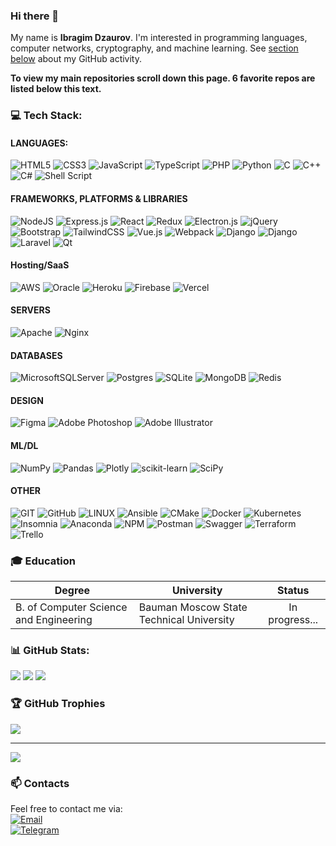 <!--
**igmsecure/igmsecure** is a ✨ _special_ ✨ repository because its `README.md` (this file) appears on your GitHub profile.

Here are some ideas to get you started:

- 🔭 I’m currently working on ...
- 🌱 I’m currently learning ...
- 👯 I’m looking to collaborate on ...
- 🤔 I’m looking for help with ...
- 💬 Ask me about ...
- 📫 How to reach me: ...
- 😄 Pronouns: ...
- ⚡ Fun fact: ...
-->
### Hi there 👋
My name is **Ibragim Dzaurov**. I'm interested in programming languages, computer networks, cryptography, and machine learning. See [section below](/) about my GitHub activity.

**To view my main repositories scroll down this page. 6 favorite repos are listed below this text.**

### 💻 Tech Stack:

#### LANGUAGES:  

![HTML5](https://skillicons.dev/icons?i=html) 
![CSS3](https://skillicons.dev/icons?i=css) 
![JavaScript](https://skillicons.dev/icons?i=javascript) 
![TypeScript](https://skillicons.dev/icons?i=typescript) 
![PHP](https://skillicons.dev/icons?i=php) 
![Python](https://skillicons.dev/icons?i=python)
![C](https://skillicons.dev/icons?i=c) 
![C++](https://skillicons.dev/icons?i=cpp) 
![C#](https://skillicons.dev/icons?i=cs) 
![Shell Script](https://skillicons.dev/icons?i=powershell) 

#### FRAMEWORKS, PLATFORMS & LIBRARIES
![NodeJS](https://skillicons.dev/icons?i=nodejs) 
![Express.js](https://skillicons.dev/icons?i=express) 
![React](https://skillicons.dev/icons?i=react) 
![Redux](https://skillicons.dev/icons?i=redux) 
![Electron.js](https://skillicons.dev/icons?i=electron) 
![jQuery](https://skillicons.dev/icons?i=jquery) 
![Bootstrap](https://skillicons.dev/icons?i=bootstrap) 
![TailwindCSS](https://skillicons.dev/icons?i=tailwind) 
![Vue.js](https://skillicons.dev/icons?i=vue) 
![Webpack](https://skillicons.dev/icons?i=webpack) 
![Django](https://skillicons.dev/icons?i=django) 
![Django](https://skillicons.dev/icons?i=fastapi) 
![Laravel](https://skillicons.dev/icons?i=laravel) 
![Qt](https://skillicons.dev/icons?i=qt) 


#### Hosting/SaaS
![AWS](https://skillicons.dev/icons?i=aws) 
![Oracle](https://skillicons.dev/icons?i=oracle) 
![Heroku](https://img.shields.io/badge/heroku-%23430098.svg?style=for-the-badge&logo=heroku&logoColor=white) 
![Firebase](https://img.shields.io/badge/firebase-%23039BE5.svg?style=for-the-badge&logo=firebase) 
![Vercel](https://img.shields.io/badge/vercel-%23000000.svg?style=for-the-badge&logo=vercel&logoColor=white) 

#### SERVERS
![Apache](https://img.shields.io/badge/apache-%23D42029.svg?style=for-the-badge&logo=apache&logoColor=white) 
![Nginx](https://img.shields.io/badge/nginx-%23009639.svg?style=for-the-badge&logo=nginx&logoColor=white) 

#### DATABASES
![MicrosoftSQLServer](https://img.shields.io/badge/Microsoft%20SQL%20Sever-CC2927?style=for-the-badge&logo=microsoft%20sql%20server&logoColor=white) 
![Postgres](https://img.shields.io/badge/postgres-%23316192.svg?style=for-the-badge&logo=postgresql&logoColor=white) 
![SQLite](https://img.shields.io/badge/sqlite-%2307405e.svg?style=for-the-badge&logo=sqlite&logoColor=white) 
![MongoDB](https://img.shields.io/badge/MongoDB-%234ea94b.svg?style=for-the-badge&logo=mongodb&logoColor=white) 
![Redis](https://img.shields.io/badge/redis-%23DD0031.svg?style=for-the-badge&logo=redis&logoColor=white) 	

#### DESIGN
![Figma](https://img.shields.io/badge/figma-%23F24E1E.svg?style=for-the-badge&logo=figma&logoColor=white) 
![Adobe Photoshop](https://img.shields.io/badge/adobephotoshop-%2331A8FF.svg?style=for-the-badge&logo=adobephotoshop&logoColor=white) 
![Adobe Illustrator](https://img.shields.io/badge/adobeillustrator-%23FF9A00.svg?style=for-the-badge&logo=adobeillustrator&logoColor=white) 

#### ML/DL
![NumPy](https://img.shields.io/badge/numpy-%23013243.svg?style=for-the-badge&logo=numpy&logoColor=white) 
![Pandas](https://img.shields.io/badge/pandas-%23150458.svg?style=for-the-badge&logo=pandas&logoColor=white) 
![Plotly](https://img.shields.io/badge/Plotly-%233F4F75.svg?style=for-the-badge&logo=plotly&logoColor=white) 
![scikit-learn](https://img.shields.io/badge/scikit--learn-%23F7931E.svg?style=for-the-badge&logo=scikit-learn&logoColor=white) 
![SciPy](https://img.shields.io/badge/SciPy-%230C55A5.svg?style=for-the-badge&logo=scipy&logoColor=%white) 

#### OTHER
![GIT](https://img.shields.io/badge/Git-fc6d26?style=for-the-badge&logo=git&logoColor=white) 
![GitHub](https://img.shields.io/badge/GitHub-%23121011.svg?style=for-the-badge&logo=github&logoColor=white) 
![LINUX](https://img.shields.io/badge/Linux-FCC624?style=for-the-badge&logo=linux&logoColor=black) 
![Ansible](https://img.shields.io/badge/ansible-%231A1918.svg?style=for-the-badge&logo=ansible&logoColor=white) 
![CMake](https://img.shields.io/badge/CMake-%23008FBA.svg?style=for-the-badge&logo=cmake&logoColor=white) 
![Docker](https://img.shields.io/badge/docker-%230db7ed.svg?style=for-the-badge&logo=docker&logoColor=white) 
![Kubernetes](https://img.shields.io/badge/kubernetes-%23326ce5.svg?style=for-the-badge&logo=kubernetes&logoColor=white) 
![Insomnia](https://img.shields.io/badge/Insomnia-black?style=for-the-badge&logo=insomnia&logoColor=5849BE) 
![Anaconda](https://img.shields.io/badge/Anaconda-%2344A833.svg?style=for-the-badge&logo=anaconda&logoColor=white) 
![NPM](https://img.shields.io/badge/NPM-%23000000.svg?style=for-the-badge&logo=npm&logoColor=white) 
![Postman](https://img.shields.io/badge/Postman-FF6C37?style=for-the-badge&logo=postman&logoColor=white) 
![Swagger](https://img.shields.io/badge/-Swagger-%23Clojure?style=for-the-badge&logo=swagger&logoColor=white) 
![Terraform](https://img.shields.io/badge/terraform-%235835CC.svg?style=for-the-badge&logo=terraform&logoColor=white) 
![Trello](https://img.shields.io/badge/Trello-%23026AA7.svg?style=for-the-badge&logo=Trello&logoColor=white)


### :mortar_board: Education
| Degree                                  | University                               |  Status           |
| --------------------------------------- | ---------------------------------------- | :---------------: |
| B. of Сomputer Science and Engineering  | Bauman Moscow State Technical University | In progress...    |


### 📊 GitHub Stats:

![](https://github-readme-stats.vercel.app/api?username=igmsecure&theme=dark&hide_border=false&include_all_commits=false&count_private=false)
![](https://github-readme-streak-stats.herokuapp.com/?user=igmsecure&theme=dark&hide_border=false)
![](https://github-readme-stats.vercel.app/api/top-langs/?username=igmsecure&theme=dark&hide_border=false&include_all_commits=false&count_private=false&layout=compact)
<br/>

### 🏆 GitHub Trophies
![](https://github-profile-trophy.vercel.app/?username=igmsecure&theme=tokyonight&no-frame=false&no-bg=true&margin-w=4)

---
[![](https://visitcount.itsvg.in/api?id=igmsecure&icon=0&color=12)](https://visitcount.itsvg.in)

### :mailbox:	Contacts
Feel free to contact me via: 
<br/>
[![Email](https://img.shields.io/badge/-Email-de4343?logo=Gmail&logoColor=white&link=mailto:theigmpro@@gmail.com)](mailto:theigmpro@gmail.com)
<br/>
[![Telegram](https://img.shields.io/badge/-Telegram-26A5E4?logo=telegram&logoColor=white&link=https://t.me/igmsecure)](https://t.me/igmsecure)

